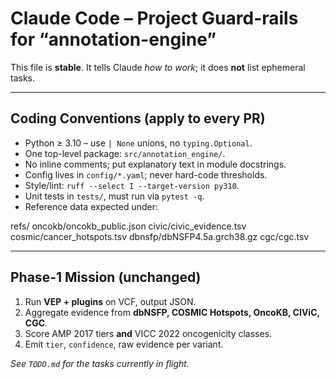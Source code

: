 <!-- Detailed architecture lives in docs/ANNOTATION_PIPELINE_BLUEPRINT.md -->
<!-- Phase-2/3 backlog lives in docs/ROADMAP.md -->
<!-- Current sprint tasks live in TODO.md -->

# Claude Code – Project Guard-rails for “annotation-engine”

This file is **stable**. It tells Claude *how to work*; it does **not** list
ephemeral tasks.

---

## Coding Conventions (apply to every PR)

* Python ≥ 3.10 – use `| None` unions, no `typing.Optional`.
* One top-level package: `src/annotation_engine/`.
* No inline comments; put explanatory text in module docstrings.
* Config lives in `config/*.yaml`; never hard-code thresholds.
* Style/lint: `ruff --select I --target-version py310`.
* Unit tests in `tests/`, must run via `pytest -q`.
* Reference data expected under:

refs/
oncokb/oncokb_public.json
civic/civic_evidence.tsv
cosmic/cancer_hotspots.tsv
dbnsfp/dbNSFP4.5a.grch38.gz
cgc/cgc.tsv


---

## Phase-1 Mission  (unchanged)

1. Run **VEP + plugins** on VCF, output JSON.
2. Aggregate evidence from **dbNSFP, COSMIC Hotspots, OncoKB, CIViC, CGC**.
3. Score AMP 2017 tiers **and** VICC 2022 oncogenicity classes.
4. Emit `tier`, `confidence`, raw evidence per variant.

*See `TODO.md` for the tasks currently in flight.*
